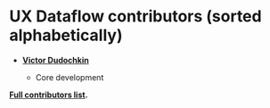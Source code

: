 UX Dataflow contributors (sorted alphabetically)
============================================

* **[Victor Dudochkin](https://github.com/dudochkin.victor)**

  * Core development



**[Full contributors list](https://github.com/angular-rust/ux-dataflow/contributors).**